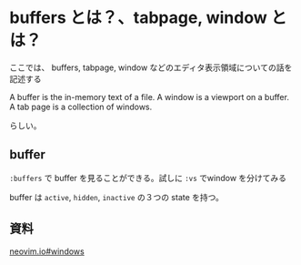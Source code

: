 # buffers とは？、tabpage, window とは？

ここでは、 buffers, tabpage, window などのエディタ表示領域についての話を記述する

A buffer is the in-memory text of a file.
A window is a viewport on a buffer.
A tab page is a collection of windows.

らしい。

## buffer
`:buffers` で buffer を見ることができる。試しに `:vs` でwindow を分けてみる

buffer は `active`, `hidden`, `inactive` の３つの state を持つ。

## 資料
[neovim.io#windows](https://neovim.io/doc/user/windows.html#windows)



